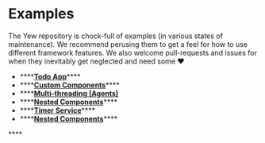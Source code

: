 # Examples

The Yew repository is chock-full of examples \(in various states of maintenance\). We recommend perusing them to get a feel for how to use different framework features. We also welcome pull-requests and issues for when they inevitably get neglected and need some ♥️

* \*\*\*\*[**Todo App**](https://github.com/yewstack/yew/tree/master/examples/todomvc)\*\*\*\*
* \*\*\*\*[**Custom Components**](https://github.com/yewstack/yew/tree/master/examples/custom_components)\*\*\*\*
* \*\*\*\*[**Multi-threading \(Agents\)**](https://github.com/yewstack/yew/tree/master/examples/multi_thread)
* \*\*\*\*[**Nested Components**](https://github.com/yewstack/yew/tree/master/examples/nested_list)\*\*\*\*
* \*\*\*\*[**Timer Service**](https://github.com/yewstack/yew/tree/master/examples/timer)\*\*\*\*
* \*\*\*\*[**Nested Components**](https://github.com/yewstack/yew/tree/master/examples/nested_list)\*\*\*\*

\*\*\*\*

